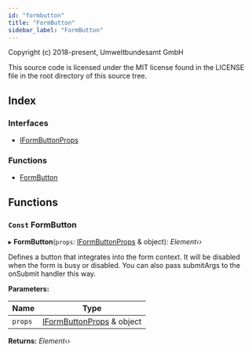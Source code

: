 ```yaml
---
id: "formbutton"
title: "FormButton"
sidebar_label: "FormButton"
---
```


Copyright (c) 2018-present, Umweltbundesamt GmbH

This source code is licensed under the MIT license found in the
LICENSE file in the root directory of this source tree.

## Index

### Interfaces

* [IFormButtonProps](../interfaces/formbutton.iformbuttonprops.md)

### Functions

* [FormButton](formbutton.md#const-formbutton)

## Functions

### `Const` FormButton

▸ **FormButton**(`props`: [IFormButtonProps](../interfaces/formbutton.iformbuttonprops.md) & object): *Element‹›*

Defines a button that integrates into the form context. It will
be disabled when the form is busy or disabled. You can also pass
submitArgs to the onSubmit handler this way.

**Parameters:**

Name | Type |
------ | ------ |
`props` | [IFormButtonProps](../interfaces/formbutton.iformbuttonprops.md) & object |

**Returns:** *Element‹›*
